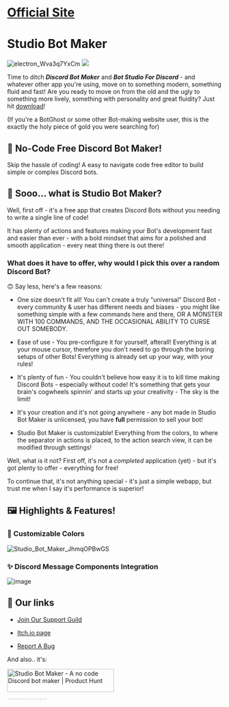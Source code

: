 
# [Official Site](https://ratwashere.github.io/Studio-Bot-Maker/)

# Studio Bot Maker
![electron_Wva3q7YxCm](https://github.com/RatWasHere/Studio-Bot-Maker/assets/100881234/871bf50f-fb8a-44c8-bda2-ac8523f8b87a)
  <a href="https://github.com/RatWasHere/Studio-Bot-Maker/releases/latest">
  <img src="https://github.com/RatWasHere/Studio-Bot-Maker/assets/100881234/3085b1af-d065-4a64-9706-69fb25d116ab">
</a>

Time to ditch _**Discord Bot Maker**_ and _**Bot Studio For Discord**_ - and whatever other app you're using, move on to something modern, something fluid and fast! Are you ready to move on from the old and the ugly to something more lively, something with personality and great fluidity? Just hit [download](https://github.com/RatWasHere/Studio-Bot-Maker/releases/latest)!

(If you're a BotGhost or some other Bot-making website user, this is the exactly the holy piece of gold you were searching for)

  

## 🐛 No-Code **Free** Discord Bot Maker!

  

Skip the hassle of coding! A easy to navigate code free editor to build simple or complex Discord bots.

  

## 🤔 Sooo... what is Studio Bot Maker?

  

Well, first off - it's a free app that creates Discord Bots without you needing to write a single line of code!

  

It has plenty of actions and features making your Bot's development fast and easier than ever - with a bold mindset that aims for a polished and smooth application - every neat thing there is out there!

  

### What does it have to offer, why would I pick this over a random Discord Bot?

  

🙃 Say less, here's a few reasons:
- One size doesn't fit all! You can't create a truly "universal" Discord Bot - every community & user has different needs and biases - you might like something simple with a few commands here and there, OR A MONSTER WITH 100 COMMANDS, AND THE OCCASIONAL ABILITY TO CURSE OUT SOMEBODY.

- Ease of use - You pre-configure it for yourself, afterall! Everything is at your mouse cursor, therefore you don't need to go through the boring setups of other Bots! Everything is already set up your way, with your rules!

- It's plenty of fun - You couldn't believe how easy it is to kill time making Discord Bots - especially without code! It's something that gets your brain's cogwheels spinnin' and starts up your creativity - The sky is the limit!

- It's your creation and it's not going anywhere - any bot made in Studio Bot Maker is unlicensed, you have **full** permission to sell your bot!

- Studio Bot Maker is customizable! Everything from the colors, to where the separator in actions is placed, to the action search view, it can be modified through settings!
  

Well, what is it not? First off, it's not a _completed_ application (yet) - but it's got plenty to offer - everything for free!

To continue that, it's not anything special - it's just a simple webapp, but trust me when I say it's performance is superior!

  

## 🖼️ Highlights & Features!

  

### 🎨 Customizable Colors

![Studio_Bot_Maker_JhmqOPBwGS](https://github.com/RatWasHere/Studio-Bot-Maker/assets/100881234/efb25ed7-3e89-4420-9d36-1781b435f02e)

  

### ✨ Discord Message Components Integration

![image](https://github.com/RatWasHere/Studio-Bot-Maker/assets/100881234/3bb28b7c-2244-45db-9b92-f0e9bbde1d60)

  
  
  

## 🔗 Our links

- [Join Our Support Guild](https://discord.gg/2Ss44CZdvv)

- [Itch.io page](https://ratwashere.itch.io/studio-bot-maker)

- [Report A Bug](https://github.com/RatWasHere/Studio-Bot-Maker/issues/new?assignees=RatWasHere&labels=&projects=&template=bug-report.md&title=Bug%21)

  

And also.. it's:

<a  href="https://www.producthunt.com/posts/studio-bot-maker?utm_source=badge-featured&utm_medium=badge&utm_souce=badge-studio&#0045;bot&#0045;maker"  target="_blank"><img  src="https://api.producthunt.com/widgets/embed-image/v1/featured.svg?post_id=396865&theme=dark"  alt="Studio&#0032;Bot&#0032;Maker - A&#0032;no&#0032;code&#0032;Discord&#0032;bot&#0032;maker | Product Hunt"  style="width: 250px; height: 54px;"  width="250"  height="54"/></a>

  

<div  style="font-size: 4px; opacity: 0.25;">Studio Bot Maker collects anonymous usage data</div>
